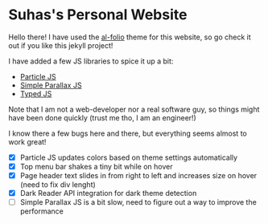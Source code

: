 # Suhas's Personal Website

Hello there! I have used the [al-folio](https://alshedivat.github.io/al-folio/) theme for this website, so go check it out if you like this jekyll project!

I have added a few JS libraries to spice it up a bit:
- [Particle JS](https://vincentgarreau.com/particles.js/)
- [Simple Parallax JS](https://simpleparallax.com/)
- [Typed JS](https://github.com/mattboldt/typed.js)

Note that I am not a web-developer nor a real software guy, so things might have been done quickly (trust me tho, I am an engineer!)

I know there a few bugs here and there, but everything seems almost to work great!

- [x] Particle JS updates colors based on theme settings automatically
- [x] Top menu bar shakes a tiny bit while on hover
- [x] Page header text slides in from right to left and increases size on hover (need to fix div lenght)
- [x] Dark Reader API integration for dark theme detection
- [ ] Simple Parallax JS is a bit slow, need to figure out a way to improve the performance
